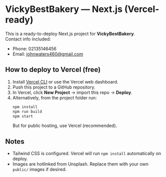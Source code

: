 # VickyBestBakery — Next.js (Vercel-ready)

This is a ready-to-deploy Next.js project for **VickyBestBakery**.  
Contact info included:
- Phone: 02135146456
- Email: johnwaters460@gmail.com

## How to deploy to Vercel (free)
1. Install [Vercel CLI](https://vercel.com) or use the Vercel web dashboard.
2. Push this project to a GitHub repository.
3. In Vercel, click **New Project** → import this repo → **Deploy**.
4. Alternatively, from the project folder run:
   ```bash
   npm install
   npm run build
   npm start
   ```
   But for public hosting, use Vercel (recommended).

## Notes
- Tailwind CSS is configured. Vercel will run `npm install` automatically on deploy.
- Images are hotlinked from Unsplash. Replace them with your own `public/` images if desired.
